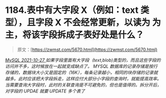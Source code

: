<!--yml
category: 未分类
date: 0001-01-01 00:00:00
-->

# 1184.表中有大字段 X（例如：text 类型），且字段 X 不会经常更新，以读为 为主，将该字段拆成子表好处是什么？

> 原文：[https://zwmst.com/5670.html](https://zwmst.com/5670.html)

   [ *MySQL* ](https://zwmst.com/mysql)*[ <time datetime="2021-10-28T01:19:49+08:00"> 2021-10-27 </time> ](https://zwmst.com/5670.html)  如果字段里面有大字段（text,blob)类型的，而且这些字段的访问并不多，这时候放在一起就变成缺点了。 MYSQL 数据库的记录存储是按行存储的，数据块大小又是固定的（16K），每条记录越小，相同的块存储的记录就越多。此时应该把大字段拆走，这样应付大部分小字段的查询时，就能提高效率。当需要查询大字段时，此时的关联查询是不可避免的，但也是值得的。拆分开后，对字段的 UPDAE 就要 UPDATE 多个表了*